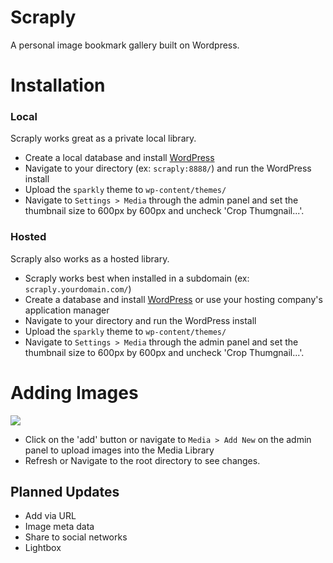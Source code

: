 Scraply
================

A personal image bookmark gallery built on Wordpress.

<h1>Installation</h1>

<h3>Local</h3>
Scraply works great as a private local library.
<ul>
	<li>Create a local database and install <a href="http://wordpress.org/download/" target="_blank">WordPress</a></li>
	<li>Navigate to your directory (ex: <code>scraply:8888/</code>) and run the WordPress install</li>
	<li>Upload the <code>sparkly</code> theme to <code>wp-content/themes/</code></li>
	<li>Navigate to <code>Settings > Media</code> through the admin panel and set the thumbnail size to 600px by 600px and uncheck 'Crop Thumgnail...'.</li>
</ul>


<h3>Hosted</h3>
Scraply also works as a hosted library.
<ul>
	<li>Scraply works best when installed in a subdomain (ex: <code>scraply.yourdomain.com/</code>)</li>
	<li>Create a database and install <a href="http://wordpress.org/download/" target="_blank">WordPress</a> or use your hosting company's application manager</li>
	<li>Navigate to your directory and run the WordPress install</li>
	<li>Upload the <code>sparkly</code> theme to <code>wp-content/themes/</code></li>
	<li>Navigate to <code>Settings > Media</code> through the admin panel and set the thumbnail size to 600px by 600px and uncheck 'Crop Thumgnail...'.</li>
</ul>


<h1>Adding Images</h1>
<img src="_demo/add.png"/>
<ul>
	<li>Click on the 'add' button or navigate to <code>Media > Add New</code> on the admin panel to upload images into the Media Library</li>
	<li>Refresh or Navigate to the root directory to see changes.</li>
</ul>



<h2>Planned Updates</h2>
<ul>
	<li>Add via URL</li>
	<li>Image meta data</li>
	<li>Share to social networks</li>
	<li>Lightbox</li>
</ul>